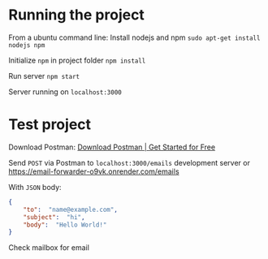 # Running the project
From a ubuntu command line:
Install nodejs and npm
`sudo apt-get install nodejs npm`

Initialize `npm` in project folder
`npm install`

Run server
`npm start`

Server running on `localhost:3000`

# Test project
Download Postman: [Download Postman | Get Started for Free](https://www.postman.com/downloads/)

Send `POST` via Postman to `localhost:3000/emails` development server or
https://email-forwarder-o9vk.onrender.com/emails

With `JSON` body:
```json
{
	"to":  "name@example.com",
	"subject":  "hi",
	"body":  "Hello World!"
}
```
Check mailbox for email